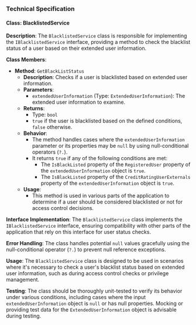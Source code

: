 

### Technical Specification

#### Class: BlacklistedService

**Description**: The `BlacklistedService` class is responsible for implementing the `IBlacklistedService` interface, providing a method to check the blacklist status of a user based on their extended user information.

**Class Members**:
- **Method**: `GetBlackListStatus`
    - **Description**: Checks if a user is blacklisted based on extended user information.
    - **Parameters**:
        - `extendedUserInformation` (Type: `ExtendedUserInformation`): The extended user information to examine.
    - **Returns**:
        - Type: `bool`
        - `true` if the user is blacklisted based on the defined conditions, `false` otherwise.
    - **Behavior**:
        - The method handles cases where the `extendedUserInformation` parameter or its properties may be `null` by using null-conditional operators (`?.`).
        - It returns `true` if any of the following conditions are met:
            - The `IsBlackListed` property of the `RegisteredUser` property of the `extendedUserInformation` object is `true`.
            - The `IsBlackListed` property of the `CreditRatingUserExternals` property of the `extendedUserInformation` object is `true`.
    - **Usage**:
        - This method is used in various parts of the application to determine if a user should be considered blacklisted or not for access control decisions.

**Interface Implementation**: The `BlacklistedService` class implements the `IBlacklistedService` interface, ensuring compatibility with other parts of the application that rely on this interface for user status checks.

**Error Handling**: The class handles potential `null` values gracefully using the null-conditional operator (`?.`) to prevent null reference exceptions.

**Usage**: The `BlacklistedService` class is designed to be used in scenarios where it's necessary to check a user's blacklist status based on extended user information, such as during access control checks or privilege management.

**Testing**: The class should be thoroughly unit-tested to verify its behavior under various conditions, including cases where the input `extendedUserInformation` object is `null` or has null properties. Mocking or providing test data for the `ExtendedUserInformation` object is advisable during testing.